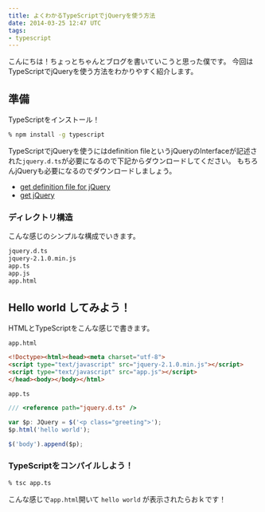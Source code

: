 ```yaml
---
title: よくわかるTypeScriptでjQueryを使う方法
date: 2014-03-25 12:47 UTC
tags:
- typescript
---
```


こんにちは！ちょっとちゃんとブログを書いていこうと思った僕です。
今回はTypeScriptでjQueryを使う方法をわかりやすく紹介します。

## 準備

TypeScriptをインストール！

```sh
% npm install -g typescript
```

TypeScriptでjQueryを使うにはdefinition fileというjQueryのInterfaceが記述された`jquery.d.ts`が必要になるので下記からダウンロードしてください。
もちろんjQueryも必要になるのでダウンロードしましょう。

* [get definition file for jQuery](https://raw.githubusercontent.com/borisyankov/DefinitelyTyped/master/jquery/jquery.d.ts)
* [get jQuery](http://code.jquery.com/jquery-2.1.0.min.js)

### ディレクトリ構造

こんな感じのシンプルな構成でいきます。

```sh
jquery.d.ts
jquery-2.1.0.min.js
app.ts
app.js
app.html
```

## Hello world してみよう！

HTMLとTypeScriptをこんな感じで書きます。

`app.html`

```html
<!Doctype><html><head><meta charset="utf-8">
<script type="text/javascript" src="jquery-2.1.0.min.js"></script>
<script type="text/javascript" src="app.js"></script>
</head><body></body></html>
```

`app.ts`

```typescript
/// <reference path="jquery.d.ts" />

var $p: JQuery = $('<p class="greeting">');
$p.html('hello world');

$('body').append($p);
```

### TypeScriptをコンパイルしよう！

```sh
% tsc app.ts
```

こんな感じで`app.html`開いて `hello world` が表示されたらおｋです！

